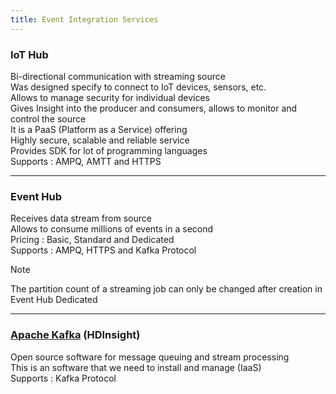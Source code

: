 ```yaml
---
title: Event Integration Services
---
```


### IoT Hub

Bi-directional communication with streaming source  
Was designed specify to connect to IoT devices, sensors, etc.  
Allows to manage security for individual devices  
Gives Insight into the producer and consumers, allows to monitor and control the source  
It is a PaaS (Platform as a Service) offering  
Highly secure, scalable and reliable service  
Provides SDK for lot of programming languages  
Supports : AMPQ, AMTT and HTTPS

---

### Event Hub

Receives data stream from source  
Allows to consume millions of events in a second  
Pricing : Basic, Standard and Dedicated  
Supports : AMPQ, HTTPS and Kafka Protocol

 > [!NOTE]
 > The partition count of a streaming job can only be changed after creation in Event Hub Dedicated

---

### [Apache Kafka](../../../Data%20Analytics/Apache%20Kafka/Apache%20Kafka.md) (HDInsight)

Open source software for message queuing and stream processing  
This is an software that we need to install and manage (IaaS)  
Supports : Kafka Protocol